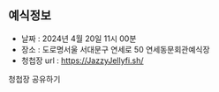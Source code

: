 
## 예식정보

* 날짜 : 2024년 4월 20일 11시 00분
* 장소 : 도로명서울 서대문구 연세로 50 연세동문회관예식장
* 청첩장 url : https://JazzyJellyfi.sh/

청첩장 공유하기

